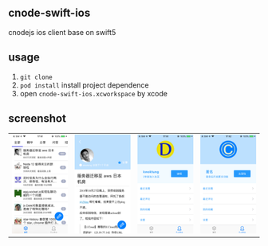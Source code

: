 ## cnode-swift-ios
cnodejs ios client base on swift5

## usage
1. `git clone`
2. `pod install` install project dependence
3. open `cnode-swift-ios.xcworkspace` by xcode

## screenshot
| | | | |
|-----|-----|-----|-----|
|![screenshot](https://raw.githubusercontent.com/kwoktung/cnode-swift-ios/master/screenshot/IMG_0588.PNG)|![screenshot](https://raw.githubusercontent.com/kwoktung/cnode-swift-ios/master/screenshot/IMG_0589.PNG)|![screenshot](https://raw.githubusercontent.com/kwoktung/cnode-swift-ios/master/screenshot/IMG_0590.PNG)|![screenshot](https://raw.githubusercontent.com/kwoktung/cnode-swift-ios/master/screenshot/IMG_0591.PNG)|
